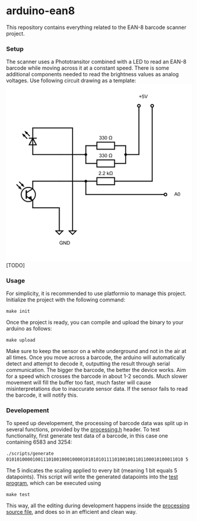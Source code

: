 # arduino-ean8
This repository contains everything related to the EAN-8 barcode scanner project.

### Setup
The scanner uses a Phototransitor combined with a LED to read an EAN-8 barcode while
moving across it at a constant speed. There is some additional components needed
to read the brightness values as analog voltages. Use following circuit drawing as a template:
![barcode scanner circuit drawing](./images/circuit.png) [TODO]

### Usage
For simplicity, it is recommended to use platformio to manage this project.
Initialize the project with the following command:
```
make init
```
Once the project is ready, you can compile and upload the binary to your arduino
as follows:
```
make upload
```
Make sure to keep the sensor on a white underground and not in the air at all times.
Once you move across a barcode, the arduino will automatically detect and attempt to
decode it, outputting the result through serial communication. The bigger the barcode,
the better the device works. Aim for a speed which crosses the barcode in about 1-2 seconds.
Much slower movement will fill the buffer too fast, much faster will cause misinterpretations
due to inaccurate sensor data. If the sensor fails to read the barcode, it will notify this.

### Developement

To speed up developement, the processing of barcode data was split up in several functions,
provided by the [processing.h](include/processing.h) header. To test functionality, first
generate test data of a barcode, in this case one containing 6583 and 3254:
```
./scripts/generate 0101010000100111010010001000010101010111101001001101100010100011010 5
```
The 5 indicates the scaling applied to every bit (meaning 1 bit equals 5 datapoints).
This script will write the generated datapoints into the [test program](test/main.cpp),
which can be executed using
```
make test
```
This way, all the editing during development happens inside the [processing source file](src/processing.cpp),
and does so in an efficient and clean way.